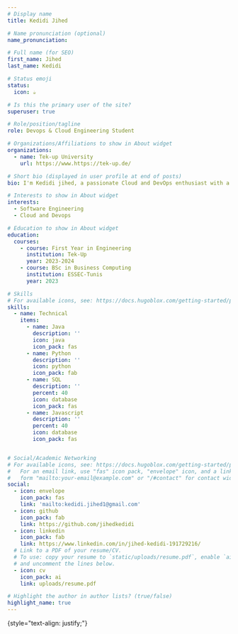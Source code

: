 ```yaml
---
# Display name
title: Kedidi Jihed

# Name pronunciation (optional)
name_pronunciation: 

# Full name (for SEO)
first_name: Jihed
last_name: Kedidi

# Status emoji
status:
  icon: ☕️

# Is this the primary user of the site?
superuser: true

# Role/position/tagline
role: Devops & Cloud Engineering Student

# Organizations/Affiliations to show in About widget
organizations:
  - name: Tek-up University
    url: https://www.https://tek-up.de/

# Short bio (displayed in user profile at end of posts)
bio: I'm Kedidi jihed, a passionate Cloud and DevOps enthusiast with a flair for Java development.I'm always seeking new opportunities to collaborate and contribute to cutting-edge software engineering and architecture projects.

# Interests to show in About widget
interests:
  - Software Engineering
  - Cloud and Devops 

# Education to show in About widget
education:
  courses:
    - course: First Year in Engineering
      institution: Tek-Up
      year: 2023-2024
    - course: BSc in Business Computing
      institution: ESSEC-Tunis
      year: 2023

# Skills
# For available icons, see: https://docs.hugoblox.com/getting-started/page-builder/#icons
skills:
  - name: Technical
    items:
      - name: Java
        description: ''
        icon: java
        icon_pack: fas
      - name: Python
        description: ''
        icon: python
        icon_pack: fab
      - name: SQL
        description: ''
        percent: 40
        icon: database
        icon_pack: fas
      - name: Javascript
        description: ''
        percent: 40
        icon: database
        icon_pack: fas


# Social/Academic Networking
# For available icons, see: https://docs.hugoblox.com/getting-started/page-builder/#icons
#   For an email link, use "fas" icon pack, "envelope" icon, and a link in the
#   form "mailto:your-email@example.com" or "/#contact" for contact widget.
social:
  - icon: envelope
    icon_pack: fas
    link: 'mailto:kedidi.jihed1@gmail.com'
  - icon: github
    icon_pack: fab
    link: https://github.com/jihedkedidi
  - icon: linkedin
    icon_pack: fab
    link: https://www.linkedin.com/in/jihed-kedidi-191729216/
  # Link to a PDF of your resume/CV.
  # To use: copy your resume to `static/uploads/resume.pdf`, enable `ai` icons in `params.yaml`,
  # and uncomment the lines below.
  - icon: cv
    icon_pack: ai
    link: uploads/resume.pdf

# Highlight the author in author lists? (true/false)
highlight_name: true
---
```



{style="text-align: justify;"}
